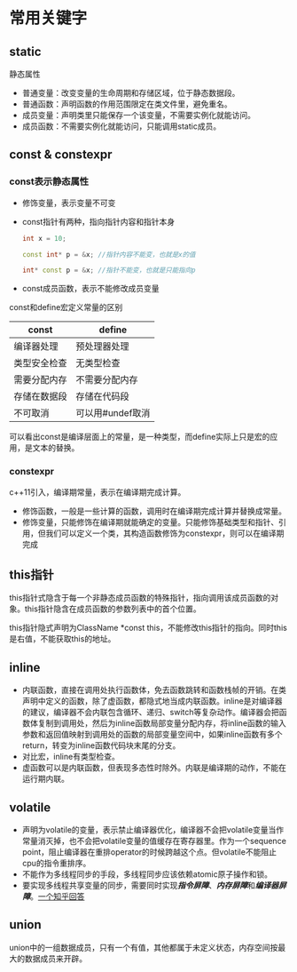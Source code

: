 # 常用关键字

## static

静态属性

* 普通变量：改变变量的生命周期和存储区域，位于静态数据段。
* 普通函数：声明函数的作用范围限定在类文件里，避免重名。
* 成员变量：声明类里只能保存一个该变量，不需要实例化就能访问。
* 成员函数：不需要实例化就能访问，只能调用static成员。

## const & constexpr

### const表示静态属性

* 修饰变量，表示变量不可变
* const指针有两种，指向指针内容和指针本身

    ```c++
    int x = 10;

    const int* p = &x; //指针内容不能变，也就是x的值
    
    int* const p = &x; //指针不能变，也就是只能指向p
    ```

* const成员函数，表示不能修改成员变量

const和define宏定义常量的区别

| const | define |
| --- | --- |
| 编译器处理 | 预处理器处理|
|类型安全检查| 无类型检查|
|需要分配内存| 不需要分配内存|
|存储在数据段|存储在代码段|
|不可取消|可以用#undef取消|

可以看出const是编译层面上的常量，是一种类型，而define实际上只是宏的应用，是文本的替换。

### constexpr

c++11引入，编译期常量，表示在编译期完成计算。

* 修饰函数，一般是一些计算的函数，调用时在编译期完成计算并替换成常量。
* 修饰变量，只能修饰在编译期就能确定的变量。只能修饰基础类型和指针、引用，但我们可以定义一个类，其构造函数修饰为constexpr，则可以在编译期完成

## this指针

this指针式隐含于每一个非静态成员函数的特殊指针，指向调用该成员函数的对象。this指针隐含在成员函数的参数列表中的首个位置。

this指针隐式声明为ClassName *const this，不能修改this指针的指向。同时this是右值，不能获取this的地址。

## inline

* 内联函数，直接在调用处执行函数体，免去函数跳转和函数栈帧的开销。在类声明中定义的函数，除了虚函数，都隐式地当成内联函数。inline是对编译器的建议，编译器不会内联包含循环、递归、switch等复杂动作。编译器会把函数体复制到调用处，然后为inline函数局部变量分配内存，将inline函数的输入参数和返回值映射到调用处的函数的局部变量空间中，如果inline函数有多个return，转变为inline函数代码块末尾的分支。
* 对比宏，inline有类型检查。
* 虚函数可以是内联函数，但表现多态性时除外。内联是编译期的动作，不能在运行期内联。

## volatile

* 声明为volatile的变量，表示禁止编译器优化，编译器不会把volatile变量当作常量消灭掉，也不会把volatile变量的值缓存在寄存器里。作为一个sequence point，阻止编译器在重排operator的时候跨越这个点。但volatile不能阻止cpu的指令重排序。
* 不能作为多线程同步的手段，多线程同步应该依赖atomic原子操作和锁。
* 要实现多线程共享变量的同步，需要同时实现***指令屏障***、***内存屏障***和***编译器屏障***。[一个知乎回答](https://www.zhihu.com/question/31459750)

## union

union中的一组数据成员，只有一个有值，其他都属于未定义状态，内存空间按最大的数据成员来开辟。
